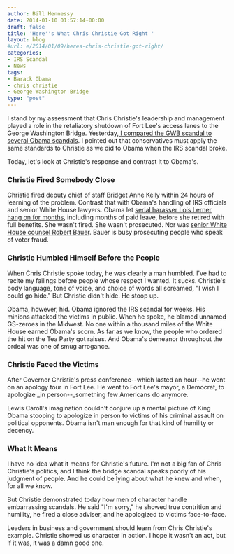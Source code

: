 ```yaml
---
author: Bill Hennessy
date: 2014-01-10 01:57:14+00:00
draft: false
title: 'Here''s What Chris Christie Got Right '
layout: blog
#url: e/2014/01/09/heres-chris-christie-got-right/
categories:
- IRS Scandal
- News
tags:
- Barack Obama
- chris christie
- George Washington Bridge
type: "post"
---
```


I stand by my assessment that Chris Christie's leadership and management played a role in the retaliatory shutdown of Fort Lee's access lanes to the George Washington Bridge. Yesterday,[ I compared the GWB scandal to several Obama scandals](https://hennessysview.com/2014/01/08/time-traffic-problems-fort-lee-matters/). I pointed out that conservatives must apply the same standards to Christie as we did to Obama when the IRS scandal broke.

Today, let's look at Christie's response and contrast it to Obama's.


### Christie Fired Somebody Close


Christie fired deputy chief of staff Bridget Anne Kelly within 24 hours of learning of the problem. Contrast that with Obama's handling of IRS officials and senior White House lawyers. Obama let [serial harasser Lois Lerner hang on for months](https://www.washingtontimes.com/news/2013/sep/12/emails-ois-lerner-specifically-targeted-tea-party/), including months of paid leave, before she retired with full benefits. She wasn't fired. She wasn't prosecuted. Nor was [senior White House counsel Robert Bauer](https://clashdaily.com/2013/06/is-white-house-counsel-robert-bauer-the-architect-of-irs-abuse/). Bauer is busy prosecuting people who speak of voter fraud.


### Christie Humbled Himself Before the People


When Chris Christie spoke today, he was clearly a man humbled. I've had to recite my failings before people whose respect I wanted. It sucks. Christie's body language, tone of voice, and choice of words all screamed, "I wish I could go hide." But Christie didn't hide. He stoop up.

Obama, however, hid. Obama ignored the IRS scandal for weeks. His minions attacked the victims in public. When he spoke, he blamed unnamed GS-zeroes in the Midwest. No one within a thousand miles of the White House earned Obama's scorn. As far as we know, the people who ordered the hit on the Tea Party got raises. And Obama's demeanor throughout the ordeal was one of smug arrogance.


### Christie Faced the Victims


After Governor Christie's press conference--which lasted an hour--he went on an apology tour in Fort Lee. He went to Fort Lee's mayor, a Democrat, to apologize _in person--_something few Americans do anymore.

Lewis Caroll's imagination couldn't conjure up a mental picture of King Obama stooping to apologize in person to victims of his criminal assault on political opponents. Obama isn't man enough for that kind of humility or decency.


### What It Means


I have no idea what it means for Christie's future. I'm not a big fan of Chris Christie's politics, and I think the bridge scandal speaks poorly of his judgment of people. And he could be lying about what he knew and when, for all we know.

But Christie demonstrated today how men of character handle embarrassing scandals. He said "I'm sorry," he showed true contrition and humility, he fired a close adviser, and he apologized to victims face-to-face.

Leaders in business and government should learn from Chris Christie's example. Christie showed us character in action. I hope it wasn't an act, but if it was, it was a damn good one.
